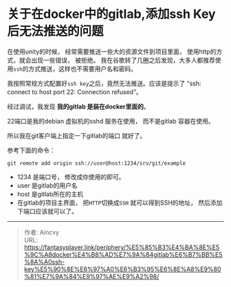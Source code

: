# 关于在docker中的gitlab,添加ssh Key后无法推送的问题


在使用unity的时候， 经常需要推送一些大的资源文件到项目里面， 使用http的方式，就会出现一些错误， 被拒绝。 我在谷歌转了几圈之后发现，大多人都推荐使用`ssh`的方式推送，这样也不需要用户名和密码。

我按照常规方式配置好`ssh key`之后，竟然无法推送。应该是提示了 “ssh: connect to host port 22: Connection refused”。

经过调试，我发现 **我的gitlab 是装在docker里面的**。 

22端口是我的debian 虚拟机的sshd 服务在使用， 而不是gitlab 容器在使用。

所以我在git客户端上指定一下gitlab的端口 就好了。

参考下面的命令：

`git remote add origin ssh://user@host:1234/srv/git/example`

- 1234 是端口号， 修改成你使用的即可。 
- user 是gitlab的用户名
- host 是gitlab所在的主机
- 在gitlab的项目主界面， 把`HTTP`切换成`SSH` 就可以得到SSH的地址， 然后添加下端口应该就可以了。



---

> 作者: Aincvy  
> URL: https://fantasyplayer.link/periphery/%E5%85%B3%E4%BA%8E%E5%9C%A8docker%E4%B8%AD%E7%9A%84gitlab%E6%B7%BB%E5%8A%A0ssh-key%E5%90%8E%E6%97%A0%E6%B3%95%E6%8E%A8%E9%80%81%E7%9A%84%E9%97%AE%E9%A2%98/  

